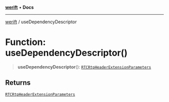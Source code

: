 [**werift**](../README.md) • **Docs**

***

[werift](../globals.md) / useDependencyDescriptor

# Function: useDependencyDescriptor()

> **useDependencyDescriptor**(): [`RTCRtpHeaderExtensionParameters`](../classes/RTCRtpHeaderExtensionParameters.md)

## Returns

[`RTCRtpHeaderExtensionParameters`](../classes/RTCRtpHeaderExtensionParameters.md)
